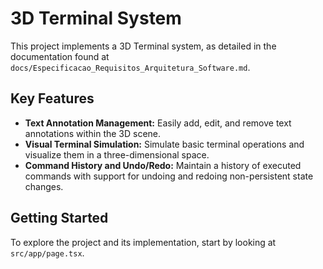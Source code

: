 # 3D Terminal System

This project implements a 3D Terminal system, as detailed in the documentation found at `docs/Especificacao_Requisitos_Arquitetura_Software.md`.

## Key Features

*   **Text Annotation Management:** Easily add, edit, and remove text annotations within the 3D scene.
*   **Visual Terminal Simulation:** Simulate basic terminal operations and visualize them in a three-dimensional space.
*   **Command History and Undo/Redo:** Maintain a history of executed commands with support for undoing and redoing non-persistent state changes.

## Getting Started


To explore the project and its implementation, start by looking at `src/app/page.tsx`.
